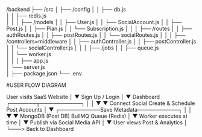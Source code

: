 /backend
 ├── /src
 │    ├── /config
 │    │     ├── db.js           
 │    │     ├── redis.js        
 │    │
 │    ├── /models
 │    │     ├── User.js
 │    │     ├── SocialAccount.js
 │    │     ├── Post.js
 │    │     ├── Plan.js
 │    │     └── Subscription.js
 │    │
 │    ├── /routes
 │    │     ├── authRoutes.js
 │    │     ├── postRoutes.js
 │    │     └── socialRoutes.js
 │    │
 │    ├── /controllers=middleware
 │    │     ├── authController.js
 │    │     ├── postController.js
 │    │     └── socialController.js
 │    │
 │    ├── /jobs
 │    │     ├── queue.js        
 │    │     └── worker.js       
 │    │
 │    ├── app.js                
 │    └── server.js             
 │
 ├── package.json
 └── .env


#USER FLOW DIAGRAM 


User visits SaaS Website
           │
           ▼
      Sign Up / Login
           │
           ▼
        Dashboard
        ┌───────┬───────────┐
        │                   │
        ▼                   ▼
Connect Social          Create & Schedule Post
   Accounts                    │
                               ▼
             ┌───────────Save Metadata───────────┐
             │                                   │
             ▼                                   ▼
      MongoDB (Post DB)      BullMQ Queue (Redis)
                                     │
                                     ▼
                       Worker executes at time
                                     │
                                     ▼
                     Publish via Social Media API
                                     │
                                     ▼
                        User views Post & Analytics
                                     │
                                     └───> Back to Dashboard
